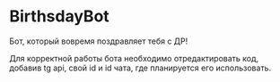 # BirthsdayBot
Бот, который вовремя поздравляет тебя с ДР! 

Для корректной работы бота необходимо отредактировать код, добавив tg api, свой id и id чата, где планируется его использовать.
